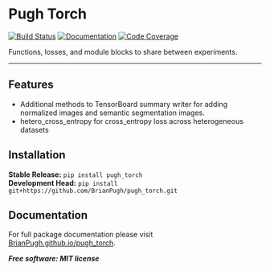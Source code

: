# Pugh Torch

[![Build Status](https://github.com/BrianPugh/pugh_torch/workflows/Build%20Master/badge.svg)](https://github.com/BrianPugh/pugh_torch/actions)
[![Documentation](https://github.com/BrianPugh/pugh_torch/workflows/Documentation/badge.svg)](https://BrianPugh.github.io/pugh_torch)
[![Code Coverage](https://codecov.io/gh/BrianPugh/pugh_torch/branch/master/graph/badge.svg)](https://codecov.io/gh/BrianPugh/pugh_torch)

Functions, losses, and module blocks to share between experiments.

---

## Features
* Additional methods to TensorBoard summary writer for adding normalized images and semantic segmentation images.
* hetero_cross_entropy for cross_entropy loss across heterogeneous datasets

## Installation
**Stable Release:** `pip install pugh_torch`<br>
**Development Head:** `pip install git+https://github.com/BrianPugh/pugh_torch.git`

## Documentation
For full package documentation please visit [BrianPugh.github.io/pugh_torch](https://BrianPugh.github.io/pugh_torch).

***Free software: MIT license***

